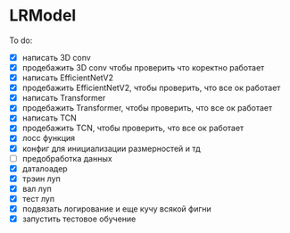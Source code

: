 # LRModel

To do:

- [x] написать 3D conv
- [x] продебажить 3D conv чтобы проверить что коректно работает
- [x] написать EfficientNetV2
- [x] продебажить EfficientNetV2, чтобы проверить, что все ок работает
- [x] написать Transformer
- [x] продебажить Transformer, чтобы проверить, что все ок работает
- [x] написать TCN
- [x] продебажить TCN, чтобы проверить, что все ок работает
- [x] лосс функция
- [x] конфиг для инициализации размерностей и тд
- [ ] предобработка данных
- [x] даталоадер
- [x] трэин луп
- [x] вал луп
- [x] тест луп
- [x] подвязать логирование и еще кучу всякой фигни
- [x] запустить тестовое обучение